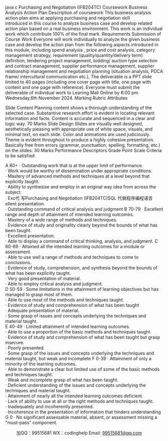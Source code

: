 java c
Purchasing and Negotiation (IFB204TC) 
Coursework 
Business Analysis  Action Plan 
Description of coursework 
This business analysis  action plan aims at applying purchasing and negotiation skill introduced in this course to analyze business case and develop related action plan based on a real business environment. This work is an individual work which contribute 100% of the final mark.
Requirements  Submission of Course Work 
Everyone will work individually to analyze the given business case and develop the action plan from the following aspects introduced in this module, including spend analysis , price and cost analysis, category management strategy, requirement (quality/quantity/delivery term) definition, tendering project management, bidding/ auction type selection and contract management, supplier performance management, supplier relationship management and negotiation planning (situation analysis, PDCA frame/ intercultural communication etc.),
The deliverable is a PPT slide limited to 40 pages (including one cover page with title, one page with content and one page with reference).
Everyone must submit the deliverable of individual work to Leaning Mall Online by 6:00 pm Wednesday,6th November 2024. 
Marking Rubric 
Attributes 

Slide Content 
Planning content shows a thorough understanding of the selected case. Substantive research effort is evident in locating relevant information and facts. 
Content is accurate and sequenced in a clear and logic way. 
70 Marks 
Slide Design 
Slides are visually well designed, aesthetically pleasing with appropriate use of white space, visuals, and minimal text, on each slide. Color and animations are used judiciously. Theme is evident throughout to produce a highly cohesive presentation. Basically free from errors (grammar, punctuation, spelling, formatting, etc.) on the slides. 
30 Marks 
Performance Descriptors 
Grade 
Point Scale 
Criteria to be satisfied 



A 
80+ 
· Outstanding work that is at the upper limit of performance.  
· Work would be worthy of dissemination under appropriate conditions.  
· Mastery of advanced methods and techniques at a level beyond that explicitly taught.  
· Ability to synthesise and employ in an original way idea from across the subject.  
· Exc代 写Purchasing and Negotiation (IFB204TC)SQL
代做程序编程语言ellent presentation.  
· Outstanding command of critical analysis and judgment 
B 
70-79 
· Excellent range and depth of attainment of intended learning outcomes.  
· Mastery of a wide range of methods and techniques.  
· Evidence of study and originality clearly beyond the bounds of what has been taught.  
· Excellent presentation.  
· Able to display a command of critical thinking, analysis, and judgment. 
C 
60-69 
· Attained all the intended learning outcomes for a module or assessment.  
· Able to use well a range of methods and techniques to come to conclusions.  
· Evidence of study, comprehension, and synthesis beyond the bounds of what has been explicitly taught.  
· Very good presentation of material.  
· Able to employ critical analysis and judgment.  
D 
50-59 
· Some limitations in the attainment of learning objectives but has managed to grasp most of them.  
· Able to use most of the methods and techniques taught.  
· Evidence of study and comprehension of what has been taught  
· Adequate presentation of material.  
· Some grasp of issues and concepts underlying the techniques and material taught.  
E 
40-49 
· Limited attainment of intended learning outcomes.  
· Able to use a proportion of the basic methods and techniques taught.  
· Evidence of study and comprehension of what has been taught but grasp insecure.  
· Poorly presented.  
· Some grasp of the issues and concepts underlying the techniques and material taught, but weak and incomplete 
F 
0-39 
· Attainment of only a minority of the learning outcomes.  
· Able to demonstrate a clear but limited use of some of the basic methods and techniques taught.  
· Weak and incomplete grasp of what has been taught.  
· Deficient understanding of the issues and concepts underlying the techniques and material taught.  
· Attainment of nearly all the intended learning outcomes deficient.  
· Lack of ability to use at all or the right methods and techniques taught.  
· Inadequately and incoherently presented.  
· Incoherence in the presentation of information that hinders understanding 
G 
0 
· No significant assessable material, absent, or assessment missing a "must-pass" component. 



         
加QQ：99515681  WX：codinghelp  Email: 99515681@qq.com
